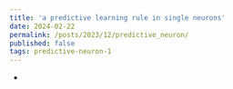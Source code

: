 ```yaml
---
title: 'a predictive learning rule in single neurons'
date: 2024-02-22
permalink: /posts/2023/12/predictive_neuron/
published: false
tags: predictive-neuron-1
---
```



- 